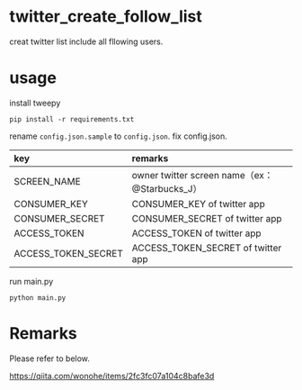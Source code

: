 # twitter_create_follow_list
creat twitter list include all fllowing users.

# usage
install tweepy

```
pip install -r requirements.txt
```

rename `config.json.sample` to `config.json`.
fix config.json.

| key | remarks |
|:--|:--|
| SCREEN_NAME | owner twitter screen name（ex：@Starbucks_J） |
| CONSUMER_KEY | CONSUMER_KEY of twitter app |
| CONSUMER_SECRET | CONSUMER_SECRET of twitter app |
| ACCESS_TOKEN | ACCESS_TOKEN of twitter app |
| ACCESS_TOKEN_SECRET | ACCESS_TOKEN_SECRET of twitter app |

run main.py

```
python main.py
```

# Remarks
Please refer to below.

https://qiita.com/wonohe/items/2fc3fc07a104c8bafe3d